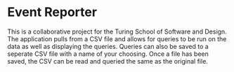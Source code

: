 Event Reporter
==============
This is a collaborative project for the Turing School of Software and Design. The application pulls from a CSV file and allows for queries to be run on the data as well as displaying the queries. Queries can also be saved to a seperate CSV file with a name of your choosing. Once a file has been saved, the CSV can be read and queried the same as the original file. 
